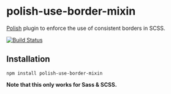 # polish-use-border-mixin
[Polish](https://github.com/brendanlacroix/polish-css) plugin to enforce the use of consistent borders in SCSS.

[![Build Status](https://travis-ci.org/brendanlacroix/polish-use-border-mixin.svg?branch=master)](https://travis-ci.org/brendanlacroix/polish-use-border-mixin)

## Installation
`npm install polish-use-border-mixin`

**Note that this only works for Sass & SCSS.**

